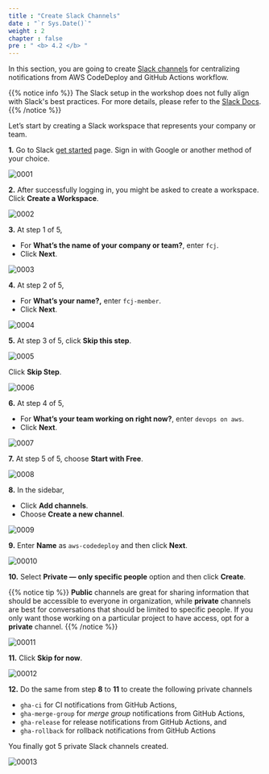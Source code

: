 ```yaml
---
title : "Create Slack Channels"
date : "`r Sys.Date()`"
weight : 2
chapter : false
pre : " <b> 4.2 </b> "
---
```


In this section, you are going to create [Slack channels](https://slack.com/help/articles/360017938993-What-is-a-channel) for centralizing notifications from AWS CodeDeploy and GitHub Actions workflow.

{{% notice info %}}
The Slack setup in the workshop does not fully align with Slack's best practices. For more details, please refer to the [Slack Docs](https://slack.com/help). 
{{% /notice %}}

Let’s start by creating a Slack workspace that represents your company or team.

**1.** Go to Slack [get started](https://slack.com/get-started#/createnew) page. Sign in with Google or another method of your choice.

![0001](/images/4/2/0001.svg?featherlight=false&width=100pc)

**2.** After successfully logging in, you might be asked to create a workspace. Click **Create a Workspace**.

![0002](/images/4/2/0002.svg?featherlight=false&width=100pc)

**3.** At step 1 of 5,

- For **What’s the name of your company or team?**, enter `fcj`.
- Click **Next**.

![0003](/images/4/2/0003.svg?featherlight=false&width=100pc)

**4.** At step 2 of 5,

- For **What’s your name?,** enter `fcj-member`.
- Click **Next**.

![0004](/images/4/2/0004.svg?featherlight=false&width=100pc)

**5.** At step 3 of 5, click **Skip this step**.

![0005](/images/4/2/0005.svg?featherlight=false&width=100pc)

Click **Skip Step**.

![0006](/images/4/2/0006.svg?featherlight=false&width=100pc)

**6.** At step 4 of 5,

- For **What’s your team working on right now?**, enter `devops on aws`.
- Click **Next**.


![0007](/images/4/2/0007.svg?featherlight=false&width=100pc)

**7.** At step 5 of 5, choose **Start with Free**.

![0008](/images/4/2/0008.svg?featherlight=false&width=100pc)

**8.** In the sidebar,

- Click **Add channels**.
- Choose **Create a new channel**.

![0009](/images/4/2/0009.svg?featherlight=false&width=100pc)

**9.** Enter **Name** as `aws-codedeploy` and then click **Next**.

![00010](/images/4/2/00010.svg?featherlight=false&width=100pc)

**10.** Select **Private — only specific people** option and then click **Create**.

{{% notice tip %}}
**Public** channels are great for sharing information that should be accessible to everyone in organization, while **private** channels are best for conversations that should be limited to specific people. If you only want those working on a particular project to have access, opt for a **private** channel.
{{% /notice %}}

![00011](/images/4/2/00011.svg?featherlight=false&width=100pc)

**11.** Click **Skip for now**.

![00012](/images/4/2/00012.svg?featherlight=false&width=100pc)

**12.** Do the same from step **8** to **11** to create the following private channels
- `gha-ci` for CI notifications from GitHub Actions, 
- `gha-merge-group` for *merge group* notifications from GitHub Actions, 
- `gha-release` for release notifications from GitHub Actions, and 
- `gha-rollback` for rollback notifications from GitHub Actions
 
You finally got 5 private Slack channels created.

![00013](/images/4/2/00013.svg?featherlight=false&width=18pc)